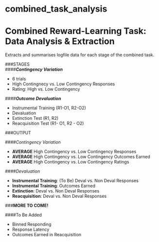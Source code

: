 # combined_task_analysis
Combined Reward-Learning Task: Data Analysis & Extraction
========================================
Extracts and summarises logfile data for each stage of the combined task.

###STAGES  
####_**Contingency Variation**_  
- 6 trials
- High Contingnecy vs. Low Contingency Responses
- Rating: High vs. Low Contingency

####_**Outcome Devaluation**_
- Instrumental Training (R1-O1, R2-O2)
- Devaluation
- Extinction Test (R1, R2)
- Reacquisition Test (R1- O1, R2 - O2)

###OUTPUT

####*Contingency Variation*  
- **AVERAGE** High Contingency vs. Low Contingency Responses
- **AVERAGE** High Contingency vs. Low Contingency Outcomes Earned
- **AVERAGE** High Contingency vs. Low Contingency Ratings

####*Devaluation*
- **Instrumental Training**: (To Be) Deval vs. Non Deval Responses
- **Instrumental Training**: Outcomes Earned
- **Extinction**: Deval vs. Non Deval Responses
- **Reacquisition**: Deval vs. Non Deval Responses

###**MORE TO COME!**


####To Be Added  
- Binned Responding
- Response Latency
- Outcomes Earned in Reacquisition
